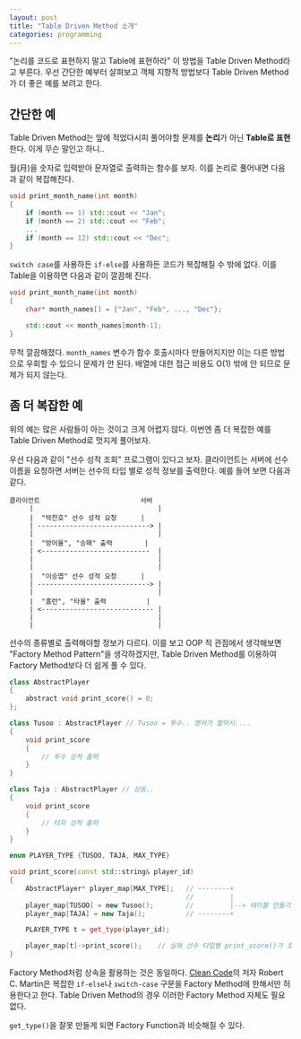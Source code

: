 ```yaml
---
layout: post
title: "Table Driven Method 소개"
categories: programming
---
```


"논리를 코드로 표현하지 말고 Table에 표현하라" 이 방법을 Table Driven Method라고 부른다. 우선 간단한 예부터 살펴보고 객체 지향적 방법보다 Table Driven Method가 더 좋은 예를 보려고 한다.

## 간단한 예

Table Driven Method는 앞에 적었다시피 풀어야할 문제를 **논리**가 아닌 **Table로 표현**한다. 이게 무슨 말인고 하니..

월(月)을 숫자로 입력받아 문자열로 출력하는 함수를 보자. 이를 논리로 풀어내면 다음과 같이 복잡해진다.

```cpp
void print_month_name(int month)
{
    if (month == 1) std::cout << "Jan";
    if (month == 2) std::cout << "Feb";
    ...
    if (month == 12) std::cout << "Dec";
}
```

`switch case`를 사용하든 `if-else`를 사용하든 코드가 복잡해질 수 밖에 없다. 이를 Table을 이용하면 다음과 같이 깔끔해 진다.

```cpp
void print_month_name(int month)
{
    char* month_names[] = {"Jan", "Feb", ..., "Dec"};

    std::cout << month_names[month-1];
}
```

무척 깔끔해졌다. `month_names` 변수가 함수 호출시마다 만들어지지만 이는 다른 방법으로 우회할 수 있으니 문제가 안 된다. 배열에 대한 접근 비용도 O(1) 밖에 안 되므로 문제가 되지 않는다.

## 좀 더 복잡한 예

위의 예는 많은 사람들이 아는 것이고 크게 어렵지 않다. 이번엔 좀 더 복잡한 예를 Table Driven Method로 멋지게 풀어보자.

우선 다음과 같이 "선수 성적 조회" 프로그램이 있다고 보자. 클라이언트는 서버에 선수 이름을 요청하면 서버는 선수의 타입 별로 성적 정보를 출력한다. 예를 들어 보면 다음과 같다.

```
클라이언트                         서버
     |                               |
     |  "박찬호" 선수 성적 요청      |
     | ----------------------------> |
     |                               |
     |  "방어율", "승패" 출력        |
     | <---------------------------  |
     |                               |
     |                               |
     |  "이승엽" 선수 성적 요청      |
     | ----------------------------> |
     |                               |
     |  "홈런", "타율" 출력          |
     | <---------------------------- |
     |                               |
     |                               |
```

선수의 종류별로 출력해야할 정보가 다르다. 이를 보고 OOP 적 관점에서 생각해보면 "Factory Method Pattern"을 생각하겠지만, Table Driven Method를 이용하여 Factory Method보다 더 쉽게 풀 수 있다.


```cpp
class AbstractPlayer
{
    abstract void print_score() = 0;
};

class Tusoo : AbstractPlayer // Tusoo = 투수.. 영어가 짧아서....
{
    void print_score
    {
        // 투수 성적 출력
    }
}

class Taja : AbstractPlayer // 상동..
{
    void print_score
    {
        // 타자 성적 출력
    }
}

enum PLAYER_TYPE {TUSOO, TAJA, MAX_TYPE}

void print_score(const std::string& player_id)
{
    AbstractPlayer* player_map[MAX_TYPE];   // --------+
                                            //         |
    player_map[TUSOO] = new Tusoo();        //         |--> 테이블 만들기
    player_map[TAJA] = new Taja();          // --------+

    PLAYER_TYPE t = get_type(player_id);

    player_map[t]->print_score();    // 실제 선수 타입별 print_score()가 호출됨
}
```

Factory Method처럼 상속을 활용하는 것은 동일하다. [Clean Code][1]의 저자 Robert C. Martin은 복잡한 `if-else`나 `switch-case` 구문을 Factory Method에 한해서만 허용한다고 한다. Table Driven Method의 경우 이러한 Factory Method 자체도 필요없다.

`get_type()`을 잘못 만들게 되면 Factory Function과 비슷해질 수 있다.

[1]: http://www.yes24.com/24/goods/11681152
